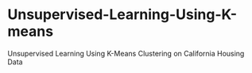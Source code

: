 # Unsupervised-Learning-Using-K-means
Unsupervised Learning Using K-Means Clustering on California Housing Data

